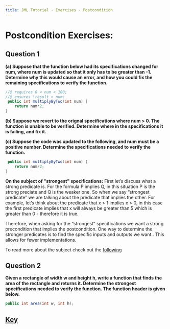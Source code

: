 ```yaml
---
title: JML Tutorial - Exercises - Postcondition
---
```

# Postcondition Exercises:
## **Question 1**
**(a) Suppose that the function below had its specifications changed for num, where num is updated so that it only has to be greater than -1. Determine why this would cause an error, and how you could fix the remaining specifications to verify the function.**
```Java
//@ requires 0 < num < 100;
//@ ensures \result > num;
 public int multiplyByTwo(int num) {
	return num*2;
}
```
**(b) Suppose we revert to the orignal specifications where num > 0. The function is unable to be verified. Determine where in the specifications it is failing, and fix it.**

**(c) Suppose the code was updated to the following, and num must be a positive number. Determine the specifications needed to verify the function.**
```Java
 public int multiplyByTwo(int num) {
	return num/2;
}
```
**On the subject of "strongest" specifications:**
First let’s discuss what a strong predicate is. For the formula P implies Q, in this situation P is the strong preciate and Q is the weaker one. So when we say “strongest predicate” we are talking about the predicate that implies the other. For example, let’s think about the predicate that x > 1 implies x > 0, in this case the first predicate implies that x will always be greater than 5 which is greater than 0 - therefore it is true. 

Therefore, when asking for the “strongest” specifications we want a strong precondition that implies the postcondition. One way to determine the stronger predicates is to find the specific inputs and outputs we want.. This allows for fewer implementations.  

To read more about the subject check out the [following](https://www.cs.scranton.edu/~mccloske/courses/se504/predicate_strength.pdf)

## **Question 2**
**Given a rectangle of width w and height h, write a function that finds the area of the rectangle and returns it. Determine the strongest specifications needed to verify the function. The function header is given below.**
```Java 
public int area(int w, int h);
```
## **[Key](PostConExKey.md)**